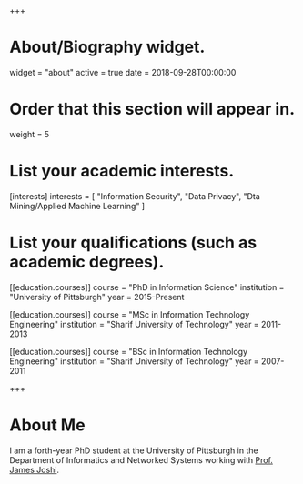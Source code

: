 +++
# About/Biography widget.
widget = "about"
active = true
date = 2018-09-28T00:00:00

# Order that this section will appear in.
weight = 5

# List your academic interests.
[interests]
  interests = [
    "Information Security",
    "Data Privacy",
    "Dta Mining/Applied Machine Learning"
  ]

# List your qualifications (such as academic degrees).
[[education.courses]]
  course = "PhD in Information Science"
  institution = "University of Pittsburgh"
  year = 2015-Present

[[education.courses]]
  course = "MSc in Information Technology Engineering"
  institution = "Sharif University of Technology"
  year = 2011-2013

[[education.courses]]
  course = "BSc in Information Technology Engineering"
  institution = "Sharif University of Technology"
  year = 2007-2011
 
+++

# About Me

I am a forth-year PhD student at the University of Pittsburgh in the Department of Informatics and Networked Systems working with <a href="http://sis.pitt.edu/jjoshi/" target="_blank">Prof. James Joshi</a>.